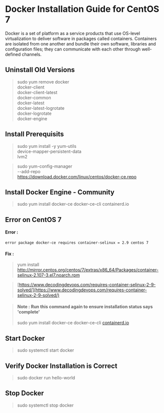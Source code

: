 ﻿# Docker Installation Guide for CentOS 7

Docker is a set of platform as a service products that use OS-level virtualization to deliver software in packages called containers. Containers are isolated from one another and bundle their own software, libraries and configuration files; they can communicate with each other through well-defined channels.

## Uninstall Old Versions 

> sudo yum remove docker \
                  docker-client \
                  docker-client-latest \
                  docker-common \
                  docker-latest \
                  docker-latest-logrotate \
                  docker-logrotate \
                  docker-engine


## Install Prerequisits
> sudo yum install -y yum-utils \
  device-mapper-persistent-data \
  lvm2

> sudo yum-config-manager \
   --add-repo \
   https://download.docker.com/linux/centos/docker-ce.repo
   
## Install Docker Engine - Community  
>  sudo yum install docker-ce docker-ce-cli containerd.io


## Error on CentOS 7 
#### Error :  
	error package docker-ce requires container-selinux = 2.9 centos 7
#### Fix : 
> 	yum install http://mirror.centos.org/centos/7/extras/x86_64/Packages/container-selinux-2.107-3.el7.noarch.rpm
	
> [https://www.decodingdevops.com/requires-container-selinux-2-9-solved/](https://www.decodingdevops.com/requires-container-selinux-2-9-solved/)

> #### Note : Run this command again to ensure installation status says 'complete'
> sudo yum install docker-ce docker-ce-cli [containerd.io](http://containerd.io/)
	


## Start Docker 
> sudo systemctl start docker

## Verify Docker Installation is Correct
> sudo docker run hello-world

## Stop Docker 
> sudo systemctl stop docker



